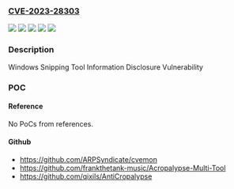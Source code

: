 ### [CVE-2023-28303](https://cve.mitre.org/cgi-bin/cvename.cgi?name=CVE-2023-28303)
![](https://img.shields.io/static/v1?label=Product&message=Snip%20%26%20Sketch&color=blue)
![](https://img.shields.io/static/v1?label=Product&message=Snipping%20Tool&color=blue)
![](https://img.shields.io/static/v1?label=Version&message=11.0.0%3C%2011.2302.20.0%20&color=brighgreen)
![](https://img.shields.io/static/v1?label=Version&message=9.0%3C%2010.2008.3001.0%20&color=brighgreen)
![](https://img.shields.io/static/v1?label=Vulnerability&message=Information%20Disclosure&color=brighgreen)

### Description

Windows Snipping Tool Information Disclosure Vulnerability

### POC

#### Reference
No PoCs from references.

#### Github
- https://github.com/ARPSyndicate/cvemon
- https://github.com/frankthetank-music/Acropalypse-Multi-Tool
- https://github.com/qixils/AntiCropalypse

